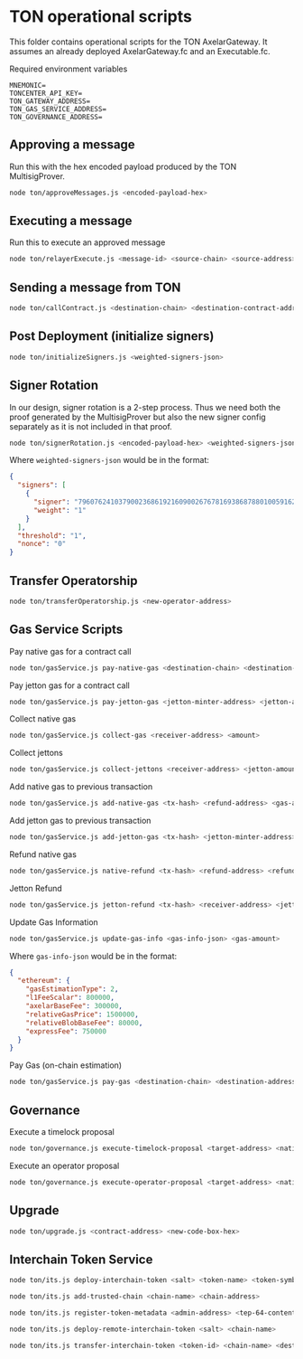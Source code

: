 
# TON operational scripts

This folder contains operational scripts for the TON AxelarGateway. It assumes an already deployed AxelarGateway.fc and an Executable.fc.

Required environment variables

```
MNEMONIC=
TONCENTER_API_KEY=
TON_GATEWAY_ADDRESS=
TON_GAS_SERVICE_ADDRESS=
TON_GOVERNANCE_ADDRESS=
```

## Approving a message

Run this with the hex encoded payload produced by the TON MultisigProver.

```bash
node ton/approveMessages.js <encoded-payload-hex>
```


## Executing a message

Run this to execute an approved message

```bash
node ton/relayerExecute.js <message-id> <source-chain> <source-address> <payload-hex> <executable-address> <destination-chain> <payload-hash>
```


## Sending a message from TON

```bash
node ton/callContract.js <destination-chain> <destination-contract-address> <payload-hex>
```


## Post Deployment (initialize signers)

```bash
node ton/initializeSigners.js <weighted-signers-json>
```

## Signer Rotation
In our design, signer rotation is a 2-step process. Thus we need both the proof generated by the MultisigProver but also the new signer config separately as it is not included in that proof.

```bash
node ton/signerRotation.js <encoded-payload-hex> <weighted-signers-json>
```

Where `weighted-signers-json` would be in the format:

```json
{
  "signers": [
    {
      "signer": "79607624103790023686192160900267678169386878801005916234280733090365959006096",
      "weight": "1"
    }
  ],
  "threshold": "1",
  "nonce": "0"
}
```

## Transfer Operatorship

```bash
node ton/transferOperatorship.js <new-operator-address>
```

## Gas Service Scripts

Pay native gas for a contract call

```bash
node ton/gasService.js pay-native-gas <destination-chain> <destination-address> <payload-hex> <refund-address> <gas-amount>
```

Pay jetton gas for a contract call

```bash
node ton/gasService.js pay-jetton-gas <jetton-minter-address> <jetton-amount> <destination-chain> <destination-address> <payload-hex>
```

Collect native gas

```bash
node ton/gasService.js collect-gas <receiver-address> <amount>
```

Collect jettons

```bash
node ton/gasService.js collect-jettons <receiver-address> <jetton-amount> <jetton-minter-address>
```


Add native gas to previous transaction

```bash
node ton/gasService.js add-native-gas <tx-hash> <refund-address> <gas-amount>
```

Add jetton gas to previous transaction

```bash
node ton/gasService.js add-jetton-gas <tx-hash> <jetton-minter-address> <jetton-amount> <refund-address>
```

Refund native gas

```bash
node ton/gasService.js native-refund <tx-hash> <refund-address> <refund-amount>
```

Jetton Refund

```bash
node ton/gasService.js jetton-refund <tx-hash> <receiver-address> <jetton-amount> <jetton-minter-address>
```

Update Gas Information

```bash
node ton/gasService.js update-gas-info <gas-info-json> <gas-amount>
```

Where `gas-info-json` would be in the format:

```json
{
  "ethereum": {
    "gasEstimationType": 2,
    "l1FeeScalar": 800000,
    "axelarBaseFee": 300000,
    "relativeGasPrice": 1500000,
    "relativeBlobBaseFee": 80000,
    "expressFee": 750000
  }
}
```

Pay Gas (on-chain estimation)

```bash
node ton/gasService.js pay-gas <destination-chain> <destination-address> <payload-hex> <refund-address> <execution-gas-limit> <estimate-on-chain> <gas-amount>
```

## Governance

Execute a timelock proposal

```bash
node ton/governance.js execute-timelock-proposal <target-address> <native-ton-amount> <proposal-hash> <proposal-hex-data> <timelock-seconds> <actual-timelock-value> <gas-amount>
```

Execute an operator proposal

```bash
node ton/governance.js execute-operator-proposal <target-address> <native-ton-amount> <proposal-hash> <proposal-hex-data> <gas-amount>
```

## Upgrade

```bash
node ton/upgrade.js <contract-address> <new-code-box-hex>
```

## Interchain Token Service

```bash
node ton/its.js deploy-interchain-token <salt> <token-name> <token-symbol> <token-decimals> <initial-supply>
```

```bash
node ton/its.js add-trusted-chain <chain-name> <chain-address>
```

```bash
node ton/its.js register-token-metadata <admin-address> <tep-64-content-boc-hex>
```

```bash
node ton/its.js deploy-remote-interchain-token <salt> <chain-name>
```

```bash
node ton/its.js transfer-interchain-token <token-id> <chain-name> <destination-address> <amount> <jetton-minter>
```
